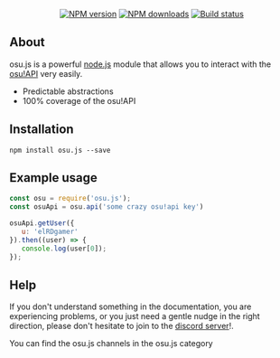<div align="center">
  <p>
    <a href="https://www.npmjs.com/package/osu.js"><img src="https://img.shields.io/npm/v/osu.js.svg" alt="NPM version" /></a>
    <a href="https://www.npmjs.com/package/osu.js"><img src="https://img.shields.io/npm/dt/osu.js.svg" alt="NPM downloads" /></a>
    <a href="https://travis-ci.org/hydrabolt/osu.js"><img src="https://travis-ci.org/hydrabolt/osu.js.svg" alt="Build status" /></a>
  </p>
</div>

## About
osu.js is a powerful [node.js](https://nodejs.org) module that allows you to interact with the
[osu!API](https://github.com/ppy/osu-api/wiki) very easily.

- Predictable abstractions
- 100% coverage of the osu!API

## Installation

`npm install osu.js --save`

## Example usage
```js
const osu = require('osu.js');
const osuApi = osu.api('some crazy osu!api key')

osuApi.getUser({
   u: 'elRDgamer'
}).then((user) => {
   console.log(user[0]);
});
```
## Help
If you don't understand something in the documentation, you are experiencing problems, or you just need a gentle
nudge in the right direction, please don't hesitate to join to the [discord server](https://discord.gg/jG23JTz)!.

You can find the osu.js channels in the osu.js category